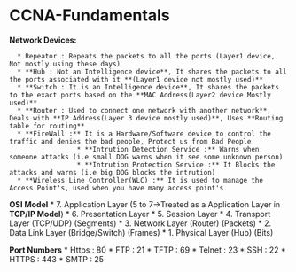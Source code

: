 # CCNA-Fundamentals

**Network Devices:**

      * Repeator : Repeats the packets to all the ports (Layer1 device, Not mostly using these days)
      * **Hub : Not an Intelligence device**, It shares the packets to all the ports associated with it **(Layer1 device not mostly used)**
      * **Switch : It is an Intelligence device**, It shares the packets to the exact ports based on the **MAC Address(Layer2 device Mostly used)**
      * **Router : Used to connect one network with another network**, Deals with **IP Address(Layer 3 device mostly used)**, Uses **Routing table for routing**
      * **FireWall :** It is a Hardware/Software device to control the traffic and denies the bad people, Protect us from Bad People
                     * **Intrution Detection Service :** Warns when someone attacks (i.e small DOG warns when it see some unknown person)
                     * **Intrution Protection Service :** It Blocks the attacks and warns (i.e big DOG blocks the intrution)
      * **Wireless Line Controller(WLC) :** It is used to manage the Access Point's, used when you have many access point's
   
   
**OSI Model**
      * 7. Application Layer    (5 to 7->Treated as a Application Layer in **TCP/IP Model**) 
      * 6. Presentation Layer
      * 5. Session Layer
      * 4. Transport Layer  (TCP/UDP)           (Segments)
      * 3. Network Layer    (Router)            (Packets)
      * 2. Data Link Layer  (Bridge/Switch)     (Frames)
      * 1. Physical Layer   (Hub)               (Bits)
      
      
**Port Numbers**
      * Https : 80  * FTP : 21 * TFTP : 69 * Telnet : 23 * SSH : 22 * HTTPS : 443 * SMTP : 25

